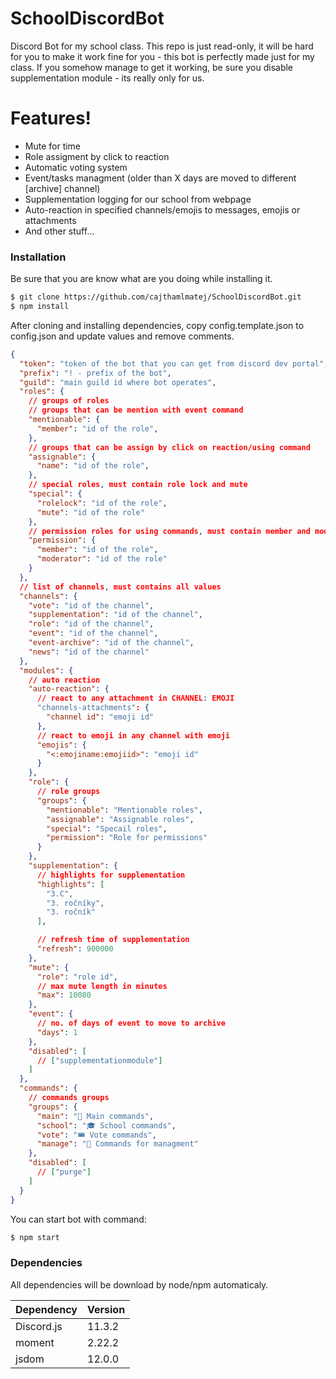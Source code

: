 # SchoolDiscordBot
Discord Bot for my school class.
This repo is just read-only, it will be hard for you to make it work fine for you - this bot is perfectly made just for my class. If you somehow manage to get it working, be sure you disable supplementation module - its really only for us. 

# Features!

  - Mute for time
  - Role assigment by click to reaction
  - Automatic voting system
  - Event/tasks managment (older than X days are moved to different [archive] channel)
  - Supplementation logging for our school from webpage
  - Auto-reaction in specified channels/emojis to messages, emojis or attachments
  - And other stuff...


### Installation

Be sure that you are know what are you doing while installing it. 

```sh
$ git clone https://github.com/cajthamlmatej/SchoolDiscordBot.git
$ npm install
```

After cloning and installing dependencies, copy config.template.json to config.json and update values and remove comments.

```json
{
  "token": "token of the bot that you can get from discord dev portal",
  "prefix": "! - prefix of the bot",
  "guild": "main guild id where bot operates",
  "roles": {
    // groups of roles
    // groups that can be mention with event command
    "mentionable": {
      "member": "id of the role",
    },
    // groups that can be assign by click on reaction/using command
    "assignable": {
      "name": "id of the role",
    },
    // special roles, must contain role lock and mute
    "special": {
      "rolelock": "id of the role",
      "mute": "id of the role"
    },
    // permission roles for using commands, must contain member and moderator
    "permission": {
      "member": "id of the role",
      "moderator": "id of the role"
    }
  },
  // list of channels, must contains all values
  "channels": {
    "vote": "id of the channel",
    "supplementation": "id of the channel",
    "role": "id of the channel",
    "event": "id of the channel",
    "event-archive": "id of the channel",
    "news": "id of the channel"
  },
  "modules": {
    // auto reaction
    "auto-reaction": {
      // react to any attachment in CHANNEL: EMOJI
      "channels-attachments": {
        "channel id": "emoji id"
      },
      // react to emoji in any channel with emoji
      "emojis": {
        "<:emojiname:emojiid>": "emoji id"
      }
    },
    "role": {
      // role groups 
      "groups": {
        "mentionable": "Mentionable roles",
        "assignable": "Assignable roles",
        "special": "Specail roles",
        "permission": "Role for permissions"
      }
    },
    "supplementation": {
      // highlights for supplementation
      "highlights": [
        "3.C",
        "3. ročníky",
        "3. ročník"
      ],

      // refresh time of supplementation
      "refresh": 900000
    },
    "mute": {
      "role": "role id",
      // max mute length in minutes
      "max": 10080
    },
    "event": {
      // no. of days of event to move to archive
      "days": 1
    },
    "disabled": [
      // ["supplementationmodule"]
    ]
  },
  "commands": {
    // commands groups
    "groups": {
      "main": "🔔 Main commands",
      "school": "🎓 School commands",
      "vote": "🎟 Vote commands",
      "manage": "💾 Commands for managment"
    },
    "disabled": [
      // ["purge"]
    ]
  }
}
```

You can start bot with command: 

```sh
$ npm start
```

### Dependencies

All dependencies will be download by node/npm automaticaly.

| Dependency | Version |
| ------ | ------ |
| Discord.js | 11.3.2 |
| moment | 2.22.2 |
| jsdom | 12.0.0 |
